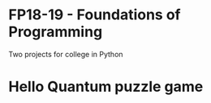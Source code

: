 # FP18-19 - Foundations of Programming
Two projects for college in Python
# Hello Quantum puzzle game
